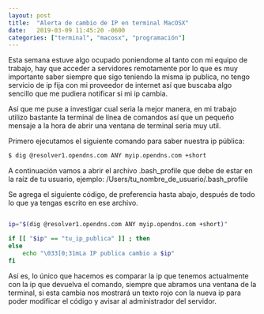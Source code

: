 ```yaml
---
layout: post
title:  "Alerta de cambio de IP en terminal MacOSX"
date:   2019-03-09 11:45:20 -0600
categories: ["terminal", "macosx", "programación"]
---
```


Esta semana estuve algo ocupado poniendome al tanto con mi equipo de trabajo, hay que acceder a servidores remotamente por lo que es muy importante saber siempre que sigo teniendo la misma ip publica, no tengo servicio de ip fija con mi proveedor de internet así que buscaba algo sencillo que me pudiera notificar si mi ip cambia.

Así que me puse a investigar cual seria la mejor manera, en mi trabajo utilizo bastante la terminal de línea de comandos así que un pequeño mensaje a la hora de abrir una ventana de terminal seria muy util.

Primero ejecutamos el siguiente comando para saber nuestra ip pública:

```bash
$ dig @resolver1.opendns.com ANY myip.opendns.com +short
```

A continuación vamos a abrir el archivo .bash_profile que debe de estar en la raíz de tu usuario, ejemplo: /Users/tu_nombre_de_usuario/.bash_profile

Se agrega el siguiente código, de preferencia hasta abajo, después de todo lo que ya tengas escrito en ese archivo.

```bash

ip="$(dig @resolver1.opendns.com ANY myip.opendns.com +short)"

if [[ "$ip" == "tu_ip_publica" ]] ; then
else
    echo "\033[0;31mLa IP publica cambio a $ip"
fi

```

Así es, lo único que hacemos es comparar la ip que tenemos actualmente con la ip que devuelva el comando, siempre que abramos una ventana de la terminal, si esta cambia nos mostrará un texto rojo con la nueva ip para poder modificar el código y avisar al administrador del servidor.
